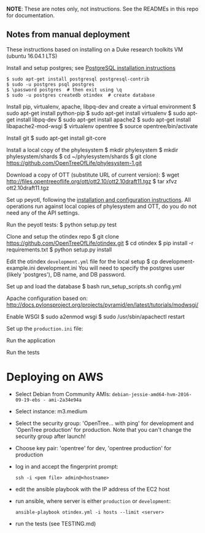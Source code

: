 **NOTE**: These are notes only, not instructions. See the READMEs in this repo
for documentation.

## Notes from manual deployment

These instructions based on installing on a Duke research toolkits VM
(ubuntu 16.04.1 LTS)

Install and setup postgres; see [PostgreSQL installation instructions](https://help.ubuntu.com/community/PostgreSQL)

    $ sudo apt-get install postgresql postgresql-contrib
    $ sudo -u postgres psql postgres
    $ \password postgres  # then exit using \q
    $ sudo -u postgres createdb otindex  # create database

Install pip, virtualenv, apache, libpq-dev and create a virtual environment
    $ sudo apt-get install python-pip
    $ sudo apt-get install virtualenv
    $ sudo apt-get install libpq-dev
    $ sudo apt-get install apache2
    $ sudo apt-get install libapache2-mod-wsgi
    $ virtualenv opentree
    $ source opentree/bin/activate

Install git
    $ sudo apt-get install git-core

Install a local copy of the phylesystem
    $ mkdir phylesystem
    $ mkdir phylesystem/shards
    $ cd ~/phylesystem/shards
    $ git clone https://github.com/OpenTreeOfLife/phylesystem-1.git

Download a copy of OTT (substitute URL of current version):
    $ wget http://files.opentreeoflife.org/ott/ott2.10/ott2.10draft11.tgz
    $ tar xfvz ott2.10draft11.tgz

Set up peyotl, following the [installation and configuration instructions](http://opentreeoflife.github.io/peyotl/installation/). All operations run against local copies of phylesystem and OTT, do you do not need any of the API settings.

Run the peyotl tests:
    $ python setup.py test

Clone and setup the otindex repo
    $ git clone https://github.com/OpenTreeOfLife/otindex.git
    $ cd otindex
    $ pip install -r requirements.txt
    $ python setup.py install

Edit the otindex `development.yml` file for the local setup
    $ cp development-example.ini development.ini
You will need to specify the postgres user (likely 'postgres'), DB name, and DB
password.

Set up and load the database
    $ bash run_setup_scripts.sh config.yml

Apache configuration based on:
http://docs.pylonsproject.org/projects/pyramid/en/latest/tutorials/modwsgi/

Enable WSGI
  $ sudo a2enmod wsgi
  $ sudo /usr/sbin/apachectl restart

Set up the `production.ini` file:

Run the application

Run the tests

# Deploying on AWS

* Select Debian from Community AMIs: `debian-jessie-amd64-hvm-2016-09-19-ebs - ami-2a34e94a`
* Select instance: m3.medium
* Select the security group: 'OpenTree... with ping' for development and 'OpenTree production' for production. Note that you can't change the security group after launch!
* Choose key pair: 'opentree' for dev, 'opentree production' for production
* log in and accept the fingerprint prompt:

      ssh -i <pem file> admin@<hostname>
* edit the ansible playbook with the IP address of the EC2 host
* run ansible, where server is either `production` or `development`:

      ansible-playbook otindex.yml -i hosts --limit <server>
* run the tests (see TESTING.md)
